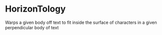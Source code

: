 # HorizonTology
Warps a given body off text to fit inside the surface of characters in a given perpendicular body of text
